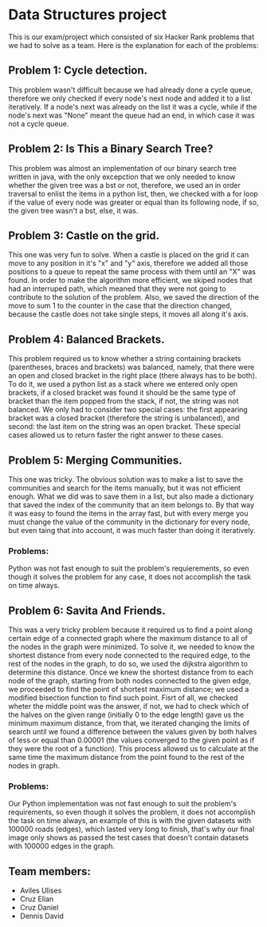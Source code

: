# Data Structures project #
This is our exam/project which consisted of six Hacker Rank problems that we had to solve as a team. Here is the explanation for each of the problems:
## Problem 1: Cycle detection. ##
This problem wasn't difficult because we had already done a cycle queue, therefore we only checked if every node's next node and added it to a list iteratively. If a node's next
was already on the list it was a cycle, while if the node's next was "None" meant the queue had an end, in which case it was not a cycle queue.
## Problem 2: Is This a Binary Search Tree? ##
This problem was almost an implementation of our binary search tree written in java, with the only excepction that we only needed to know whether the given tree was a bst or not, therefore, we used an in order traversal to enlist the items in a python list, then, we checked with a for loop if the value of every node was greater or equal than its following node, if so, the given tree wasn't a bst, else, it was.
## Problem 3: Castle on the grid. ##
This one was very fun to solve. When a castle is placed on the grid it can move to any position in it's "x" and "y" axis, therefore we added all those positions to a queue to 
repeat the same process with them until an "X" was found. In order to make the algorithm more efficient, we skiped nodes that had an interruped path, which meaned that they were
not going to contribute to the solution of the problem. Also, we saved the direction of the move to sum 1 to the counter in the case that the direction changed, because the 
castle does not take single steps, it moves all along it's axis.
## Problem 4: Balanced Brackets. ##
This problem required us to know whether a string containing brackets (parentheses, braces and brackets) was balanced, namely, that there were an open and closed bracket in the right place (there always has to be both). To do it, we used a python list as a stack where we entered only open brackets, if a closed bracket was found it should be the same type of bracket than the item popped from the stack, if not, the string was not balanced. We only had to consider two special cases: the first appearing bracket was a closed bracket (therefore the string is unbalanced), and second: the last item on the string was an open bracket. These special cases allowed us to return faster the right answer to these cases.
## Problem 5: Merging Communities. ##
This one was tricky. The obvious solution was to make a list to save the communities and search for the items manually, but it was not efficient enough. What we did was to save
them in a list, but also made a dictionary that saved the index of the community that an item belongs to. By that way it was easy to found the items in the array fast, but with
every merge you must change the value of the community in the dictionary for every node, but even taing that into account, it was much faster than doing it iteratively.
### Problems: ###
Python was not fast enough to suit the problem's requierements, so even though it solves the problem for any case, it does not accomplish the task on time always.
## Problem 6: Savita And Friends. ##
This was a very tricky problem because it required us to find a point along certain edge of a connected graph where the maximum distance to all of the nodes in the graph were minimized. To solve it, we needed to know the shortest distance from every node connected to the required edge, to the rest of the nodes in the graph, to do so, we used the dijkstra algorithm to determine this distance.
Once we knew the shortest distance from to each node of the graph, starting from both nodes connected to the given edge, we proceeded to find the point of shortest maximum distance; we used a modified bisection function to find such point. Fisrt of all, we checked wheter the middle point was the answer, if not, we had to check which of the halves on the given range (initially 0 to the edge length) gave us the minimum maximum distance, from that, we iterated changing the limits of search until we found a difference between the values given by both halves of less or equal than 0.00001 (the values converged to the given point as if they were the root of a function). This process allowed us to calculate at the same time the maximum distance from the point found to the rest of the nodes in graph.
### Problems: ###
Our Python implementation was not fast enough to suit the problem's requirements, so even though it solves the problem, it does not accomplish the task on time always, an example of this is with the given datasets with 100000 roads (edges), which lasted very long to finish, that's why our final image only shows as passed the test cases that doesn't contain datasets with 100000 edges in the graph.
## Team members: ##
* Aviles Ulises
* Cruz Elian
* Cruz Daniel
* Dennis David

